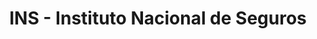 ---
title: "INS - Instituto Nacional de Seguros"
url: /paraiso/ins-instituto-nacional-de-seguros/
shop: general
---